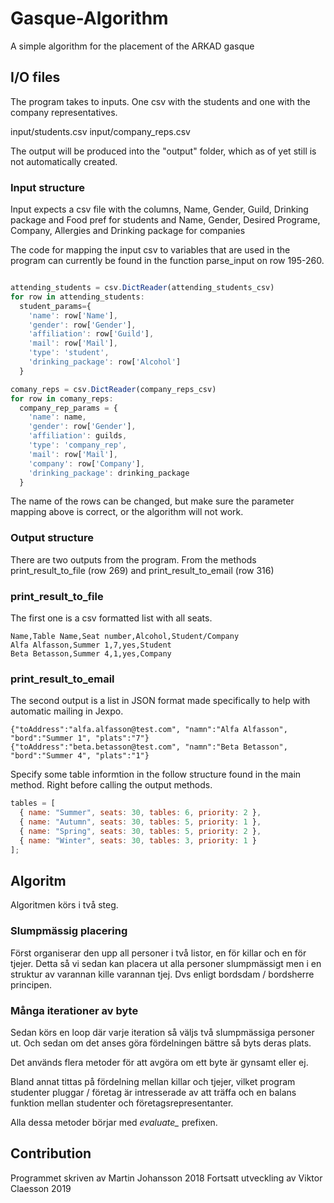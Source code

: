 # Gasque-Algorithm

A simple algorithm for the placement of the ARKAD gasque

## I/O files

The program takes to inputs. One csv with the students and one with the company representatives.

input/students.csv
input/company_reps.csv

The output will be produced into the "output" folder, which as of yet still is not automatically created.

### Input structure

Input expects a csv file with the columns, Name, Gender, Guild, Drinking package and Food pref for students and Name, Gender, Desired Programe, Company, Allergies and Drinking package for companies

The code for mapping the input csv to variables that are used in the program can currently be found in the function parse_input on row 195-260.

```javascript

attending_students = csv.DictReader(attending_students_csv)
for row in attending_students:
  student_params={
    'name': row['Name'],
    'gender': row['Gender'],
    'affiliation': row['Guild'],
    'mail': row['Mail'],
    'type': 'student',
    'drinking_package': row['Alcohol']
  }

comany_reps = csv.DictReader(company_reps_csv)
for row in comany_reps:
  company_rep_params = {
    'name': name,
    'gender': row['Gender'],
    'affiliation': guilds,
    'type': 'company_rep',
    'mail': row['Mail'],
    'company': row['Company'],
    'drinking_package': drinking_package
  }
```

The name of the rows can be changed, but make sure the parameter mapping above is correct, or the algorithm will not work.

### Output structure

There are two outputs from the program. From the methods print_result_to_file (row 269) and print_result_to_email (row 316)

### print_result_to_file

The first one is a csv formatted list with all seats.

```javascipt
Name,Table Name,Seat number,Alcohol,Student/Company
Alfa Alfasson,Summer 1,7,yes,Student
Beta Betasson,Summer 4,1,yes,Company
```

### print_result_to_email

The second output is a list in JSON format made specifically to help with automatic mailing in Jexpo.

```javascipt
{"toAddress":"alfa.alfasson@test.com", "namn":"Alfa Alfasson", "bord":"Summer 1", "plats":"7"}
{"toAddress":"beta.betasson@test.com", "namn":"Beta Betasson", "bord":"Summer 4", "plats":"1"}
```

Specify some table informtion in the follow structure found in the main method. Right before calling the output methods.

```javascript
tables = [
  { name: "Summer", seats: 30, tables: 6, priority: 2 },
  { name: "Autumn", seats: 30, tables: 5, priority: 1 },
  { name: "Spring", seats: 30, tables: 5, priority: 2 },
  { name: "Winter", seats: 30, tables: 3, priority: 1 }
];
```

## Algoritm

Algoritmen körs i två steg.

### Slumpmässig placering

Först organiserar den upp all personer i två listor, en för killar och en för tjejer. Detta så vi sedan kan placera ut alla personer slumpmässigt men i en struktur av varannan kille varannan tjej. Dvs enligt bordsdam / bordsherre principen.

### Många iterationer av byte

Sedan körs en loop där varje iteration så väljs två slumpmässiga personer ut. Och sedan om det anses göra fördelningen bättre så byts deras plats.

Det används flera metoder för att avgöra om ett byte är gynsamt eller ej.

Bland annat tittas på fördelning mellan killar och tjejer, vilket program studenter pluggar / företag är intresserade av att träffa och en balans funktion mellan studenter och företagsrepresentanter.

Alla dessa metoder börjar med <i>evaluate\_</i> prefixen.

## Contribution

Programmet skriven av Martin Johansson 2018
Fortsatt utveckling av Viktor Claesson 2019
